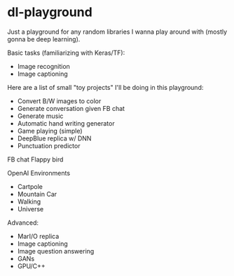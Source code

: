 # dl-playground
Just a playground for any random libraries I wanna play around with (mostly gonna be deep learning).

Basic tasks (familiarizing with Keras/TF):
- Image recognition
- Image captioning

Here are a list of small "toy projects" I'll be doing in this playground:
- Convert B/W images to color
- Generate conversation given FB chat
- Generate music
- Automatic hand writing generator
- Game playing (simple)
- DeepBlue replica w/ DNN
- Punctuation predictor

FB chat
Flappy bird

OpenAI Environments
- Cartpole
- Mountain Car
- Walking
- Universe 

Advanced:
- MarI/O replica
- Image captioning
- Image question answering
- GANs
- GPU/C++